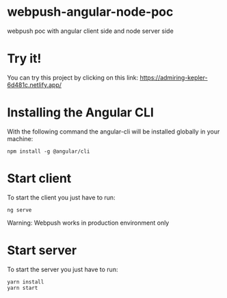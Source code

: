 # webpush-angular-node-poc
webpush poc with angular client side and node server side

# Try it!
  You can try this project by clicking on this link:
  https://admiring-kepler-6d481c.netlify.app/

# Installing the Angular CLI

With the following command the angular-cli will be installed globally in your machine:

    npm install -g @angular/cli 

# Start client

To start the client you just have to run:

    ng serve
    
Warning: Webpush works in production environment only 
  
 # Start server
 To start the server you just have to run:
 
    yarn install
    yarn start
